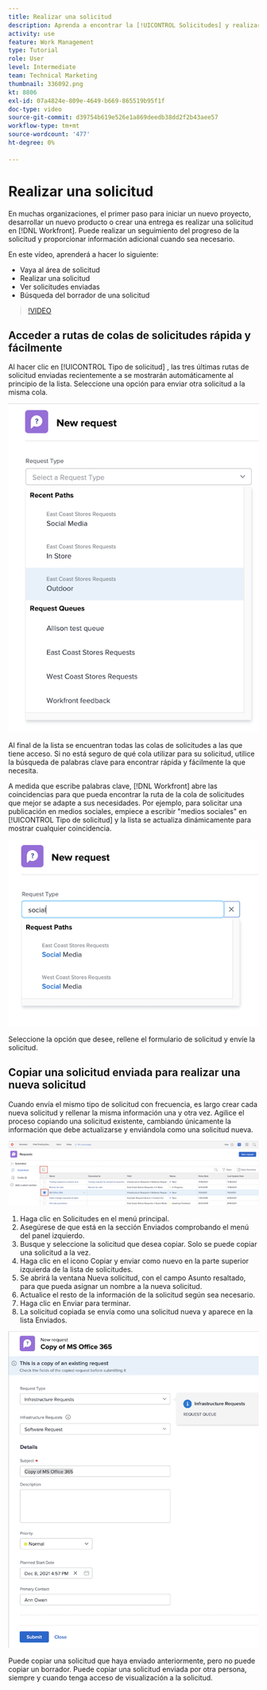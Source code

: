 ```yaml
---
title: Realizar una solicitud
description: Aprenda a encontrar la [!UICONTROL Solicitudes] y realizar una solicitud en [!DNL  Workfront]. A continuación, aprenda a ver las solicitudes enviadas y en borrador.
activity: use
feature: Work Management
type: Tutorial
role: User
level: Intermediate
team: Technical Marketing
thumbnail: 336092.png
kt: 8806
exl-id: 07a4824e-809e-4649-b669-865519b95f1f
doc-type: video
source-git-commit: d39754b619e526e1a869deedb38dd2f2b43aee57
workflow-type: tm+mt
source-wordcount: '477'
ht-degree: 0%

---
```


# Realizar una solicitud

En muchas organizaciones, el primer paso para iniciar un nuevo proyecto, desarrollar un nuevo producto o crear una entrega es realizar una solicitud en [!DNL Workfront]. Puede realizar un seguimiento del progreso de la solicitud y proporcionar información adicional cuando sea necesario.

En este vídeo, aprenderá a hacer lo siguiente:

* Vaya al área de solicitud
* Realizar una solicitud
* Ver solicitudes enviadas
* Búsqueda del borrador de una solicitud

>[!VIDEO](https://video.tv.adobe.com/v/336092/?quality=12)

## Acceder a rutas de colas de solicitudes rápida y fácilmente

Al hacer clic en [!UICONTROL Tipo de solicitud] , las tres últimas rutas de solicitud enviadas recientemente a se mostrarán automáticamente al principio de la lista. Seleccione una opción para enviar otra solicitud a la misma cola.

![Menú Tipo de solicitud que muestra la lista de rutas de solicitud recientes](assets/collaborator-fundamentals-1.png)

Al final de la lista se encuentran todas las colas de solicitudes a las que tiene acceso. Si no está seguro de qué cola utilizar para su solicitud, utilice la búsqueda de palabras clave para encontrar rápida y fácilmente la que necesita.

A medida que escribe palabras clave, [!DNL Workfront] abre las coincidencias para que pueda encontrar la ruta de la cola de solicitudes que mejor se adapte a sus necesidades. Por ejemplo, para solicitar una publicación en medios sociales, empiece a escribir &quot;medios sociales&quot; en [!UICONTROL Tipo de solicitud] y la lista se actualiza dinámicamente para mostrar cualquier coincidencia.

![Menú Tipo de solicitud con una palabra escrita en el campo para mostrar las rutas de solicitud recientes](assets/collaborator-fundamentals-2.png)

Seleccione la opción que desee, rellene el formulario de solicitud y envíe la solicitud.

## Copiar una solicitud enviada para realizar una nueva solicitud

Cuando envía el mismo tipo de solicitud con frecuencia, es largo crear cada nueva solicitud y rellenar la misma información una y otra vez. Agilice el proceso copiando una solicitud existente, cambiando únicamente la información que debe actualizarse y enviándola como una solicitud nueva.

![Imagen de una pantalla que muestra cómo seleccionar y copiar una solicitud.](assets/copy-a-request-icon.png)

1. Haga clic en Solicitudes en el menú principal.
1. Asegúrese de que está en la sección Enviados comprobando el menú del panel izquierdo.
1. Busque y seleccione la solicitud que desea copiar. Solo se puede copiar una solicitud a la vez.
1. Haga clic en el icono Copiar y enviar como nuevo en la parte superior izquierda de la lista de solicitudes.
1. Se abrirá la ventana Nueva solicitud, con el campo Asunto resaltado, para que pueda asignar un nombre a la nueva solicitud.
1. Actualice el resto de la información de la solicitud según sea necesario.
1. Haga clic en Enviar para terminar.
1. La solicitud copiada se envía como una solicitud nueva y aparece en la lista Enviados.

![Imagen de una pantalla que muestra cómo seleccionar y copiar una solicitud.](assets/copy-of-a-request.png)

Puede copiar una solicitud que haya enviado anteriormente, pero no puede copiar un borrador. Puede copiar una solicitud enviada por otra persona, siempre y cuando tenga acceso de visualización a la solicitud.

<!---
Learn more
Requests area overview
Create and submit Workfront requests
Guides
Make a work request
--->
